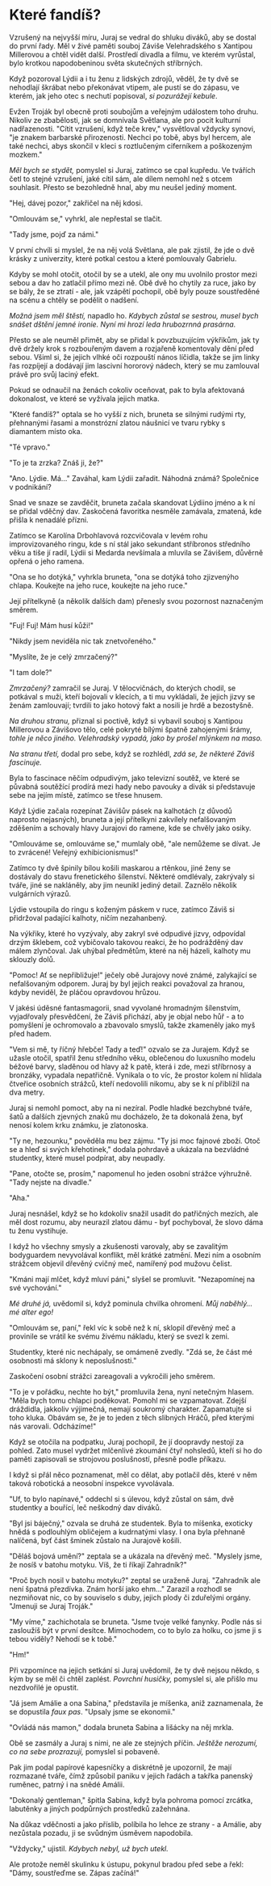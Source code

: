 # Které fandíš?

Vzrušený na nejvyšší míru, Juraj se vedral do shluku diváků, aby se dostal do první řady. Měl v živé paměti souboj Záviše Velehradského s Xantipou Millerovou a chtěl vidět další. Prostředí divadla a filmu, ve kterém vyrůstal, bylo krotkou napodobeninou světa skutečných stříbrných.

Když pozoroval Lýdii a i tu ženu z lidských zdrojů, věděl, že ty dvě se nehodlají škrábat nebo překonávat vtipem, ale pustí se do zápasu, ve kterém, jak jeho otec s nechutí popisoval, *si pozurážejí kebule*.

Evžen Troják byl obecně proti soubojům a veřejným událostem toho druhu. Nikoliv ze zbabělosti, jak se domnívala Světlana, ale pro pocit kulturní nadřazenosti. "Cítit vzrušení, když teče krev," vysvětloval vždycky synovi, "je znakem barbarské přirozenosti. Nechci po tobě, abys byl hercem, ale také nechci, abys skončil v kleci s roztlučeným ciferníkem a poškozeným mozkem."

*Měl bych se stydět,* pomyslel si Juraj, zatímco se cpal kupředu. Ve tvářích četl to stejné vzrušení, jaké cítil sám, ale dílem nemohl než s otcem souhlasit. Přesto se bezohledně hnal, aby mu neušel jediný moment.

"Hej, dávej pozor," zakřičel na něj kdosi.

"Omlouvám se," vyhrkl, ale nepřestal se tlačit.

"Tady jsme, pojď za námi."

V první chvíli si myslel, že na něj volá Světlana, ale pak zjistil, že jde o dvě krásky z univerzity, které potkal cestou a které pomlouvaly Gabrielu.

Kdyby se mohl otočit, otočil by se a utekl, ale ony mu uvolnilo prostor mezi sebou a dav ho zatlačil přímo mezi ně. Obě dvě ho chytily za ruce, jako by se bály, že se ztratí - ale, jak vzápětí pochopil, obě byly pouze soustředěné na scénu a chtěly se podělit o nadšení.

*Možná jsem měl štěstí,* napadlo ho. *Kdybych zůstal se sestrou, musel bych snášet dštění jemné ironie. Nyní mi hrozí leda hrubozrnná prasárna.*

Přesto se ale neuměl přimět, aby se přidal k povzbuzujícím výkřikům, jak ty dvě držely krok s rozbouřeným davem a rozjařeně komentovaly dění před sebou. Všiml si, že jejich vlhké oči rozpouští nános líčidla, takže se jim linky řas rozpíjejí a dodávají jim lascivní hororový nádech, který se mu zamlouval právě pro svůj laciný efekt.

Pokud se odnaučil na ženách cokoliv oceňovat, pak to byla afektovaná dokonalost, ve které se vyžívala jejich matka.

"Které fandíš?" optala se ho vyšší z nich, bruneta se silnými rudými rty, přehnanými řasami a monstrózní zlatou náušnicí ve tvaru rybky s diamantem místo oka.  

"Té vpravo."

"To je ta zrzka? Znáš ji, že?"

"Ano. Lýdie. Má…" Zaváhal, kam Lýdii zařadit. Náhodná známá? Společnice v podnikání?

Snad ve snaze se zavděčit, bruneta začala skandovat Lýdiino jméno a k ní se přidal vděčný dav. Zaskočená favoritka nesměle zamávala, zmatená, kde přišla k nenadálé přízni.

Zatímco se Karolína Drbohlavová rozcvičovala v levém rohu improvizovaného ringu, kde s ní stál jako sekundant stříbronos středního věku a tiše jí radil, Lýdii si Medarda nevšímala a mluvila se Závišem, důvěrně opřená o jeho ramena.

"Ona se ho dotýká," vyhrkla bruneta, "ona se dotýká toho zjizvenýho chlapa. Koukejte na jeho ruce, koukejte na jeho ruce."

Její přítelkyně (a několik dalších dam) přenesly svou pozornost naznačeným směrem.

"Fuj! Fuj! Mám husí kůži!"

"Nikdy jsem neviděla nic tak znetvořeného."

"Myslíte, že je celý zmrzačený?"

"I tam dole?"

*Zmrzačený?* zamračil se Juraj. V tělocvičnách, do kterých chodil, se potkával s muži, kteří bojovali v klecích, a ti mu vykládali, že jejich jizvy se ženám zamlouvají; tvrdili to jako hotový fakt a nosili je hrdě a bezostyšně.

*Na druhou stranu,* přiznal si poctivě, když si vybavil souboj s Xantipou Millerovou a Závišovo tělo, celé pokryté bílými špatně zahojenými šrámy, *tohle je něco jiného. Velehradský vypadá, jako by prošel mlýnkem na maso.*

*Na stranu třetí,* dodal pro sebe, když se rozhlédl, *zdá se, že některé Záviš fascinuje.* 

Byla to fascinace něčím odpudivým, jako televizní soutěž, ve které se půvabná soutěžící prodírá mezi hady nebo pavouky a divák si představuje sebe na jejím místě, zatímco se třese hnusem.

Když Lýdie začala rozepínat Závišův pásek na kalhotách (z důvodů naprosto nejasných), bruneta a její přítelkyni zakvílely nefalšovaným zděšením a schovaly hlavy Jurajovi do ramene, kde se chvěly jako osiky.

"Omlouváme se, omlouváme se," mumlaly obě, "ale nemůžeme se dívat. Je to zvrácené! Veřejný exhibicionismus!"

Zatímco ty dvě špinily bílou košili maskarou a rtěnkou, jiné ženy se dostávaly do stavu frenetického šílenství. Některé omdlévaly, zakrývaly si tváře, jiné se nakláněly, aby jim neunikl jediný detail. Zaznělo několik vulgárních výrazů.

Lýdie vstoupila do ringu s koženým páskem v ruce, zatímco Záviš si přidržoval padající kalhoty, ničím nezahanbený. 

Na výkřiky, které ho vyzývaly, aby zakryl své odpudivé jizvy, odpovídal drzým šklebem, což vybičovalo takovou reakci, že ho podrážděný dav málem zlynčoval. Jak uhýbal předmětům, které na něj házeli, kalhoty mu sklouzly dolů.

"Pomoc! Ať se nepřibližuje!" ječely obě Jurajovy nové známé, zalykající se nefalšovaným odporem. Juraj by byl jejich reakci považoval za hranou, kdyby neviděl, že pláčou opravdovou hrůzou. 

V jakési úděsné fantasmagorii, snad vyvolané hromadným šílenstvím, vyjadřovaly přesvědčení, že Záviš přichází, aby je objal nebo hůř - a to pomyšlení je ochromovalo a zbavovalo smyslů, takže zkameněly jako myš před hadem.

"Vem si mě, ty říčný hřebče! Tady a teď!" ozvalo se za Jurajem. Když se užasle otočil, spatřil ženu středního věku, oblečenou do luxusního modelu béžové barvy, sladěnou od hlavy až k patě, která i zde, mezi stříbrnosy a bronzáky, vypadala nepatřičně. Vynikala o to víc, že prostor kolem ní hlídala čtveřice osobních strážců, kteří nedovolili nikomu, aby se k ní přiblížil na dva metry.

Juraj si nemohl pomoct, aby na ni nezíral.  Podle hladké bezchybné tváře, šatů a dalších zjevných znaků mu docházelo, že ta dokonalá žena, byť nenosí kolem krku známku, je zlatonoska.

"Ty ne, hezounku," pověděla mu bez zájmu. "Ty jsi moc fajnové zboží. Otoč se a hleď si svých křehotinek," dodala pohrdavě a ukázala na bezvládné studentky, které musel podpírat, aby neupadly.

"Pane, otočte se, prosím," napomenul ho jeden osobní strážce výhružně. "Tady nejste na divadle."

"Aha."

Juraj nesnášel, když se ho kdokoliv snažil usadit do patřičných mezích, ale měl dost rozumu, aby neurazil zlatou dámu - byť pochyboval, že slovo dáma tu ženu vystihuje. 

I když ho všechny smysly a zkušenosti varovaly, aby se zavalitým bodyguardem nevyvolával konflikt, měl krátké zatmění. Mezi ním a osobním strážcem objevil dřevěný cvičný meč, namířený pod mužovu čelist.

"Kmáni mají mlčet, když mluví páni," slyšel se promluvit. "Nezapomínej na své vychování."

*Mé druhé já,* uvědomil si, když pominula chvilka ohromení. *Můj naběhlý… mé alter ego!*

"Omlouvám se, paní," řekl víc k sobě než k ní, sklopil dřevěný meč a provinile se vrátil ke svému živému nákladu, který se svezl k zemi. 

Studentky, které nic nechápaly, se omámeně zvedly. "Zdá se, že část mé osobnosti má sklony k neposlušnosti."

Zaskočení osobní strážci zareagovali a vykročili jeho směrem.

"To je v pořádku, nechte ho být," promluvila žena, nyní netečným hlasem. "Měla bych tomu chlapci poděkovat. Pomohl mi se vzpamatovat. Zdejší dráždidla, jakkoliv výjimečná, nemají soukromý charakter. Zapamatujte si toho kluka. Obávám se, že je to jeden z těch slibných Hráčů, před kterými nás varovali. Odcházíme!"

Když se otočila na podpatku, Juraj pochopil, že jí doopravdy nestojí za pohled. Zato musel vydržet mlčenlivé zkoumání čtyř nohsledů, kteří si ho do paměti zapisovali se strojovou poslušností, přesně podle příkazu.

I když si přál něco poznamenat, měl co dělat, aby potlačil děs, které v něm taková robotická a neosobní inspekce vyvolávala.

"Uf, to bylo napínavé," oddechl si s úlevou, když zůstal on sám, dvě studentky a bouřící, leč neškodný dav diváků.

"Byl jsi báječný," ozvala se druhá ze studentek. Byla to míšenka, exoticky hnědá s podlouhlým obličejem a kudrnatými vlasy. I ona byla přehnaně nalíčená, byť část šminek zůstalo na Jurajově košili.

"Děláš bojová umění?" zeptala se a ukázala na dřevěný meč. "Myslely jsme, že nosíš v batohu motyku. Víš, že ti říkají Zahradník?"

"Proč bych nosil v batohu motyku?" zeptal se uraženě Juraj. "Zahradník ale není špatná přezdívka. Znám horší jako ehm…" Zarazil a rozhodl se nezmiňovat nic, co by souviselo s duby, jejich plody či zduřelými orgány. "Jmenuji se Juraj Troják."

"My víme," zachichotala se bruneta. "Jsme tvoje velké fanynky. Podle nás si zasloužíš být v první desítce. Mimochodem, co to bylo za holku, co jsme ji s tebou viděly? Nehodí se k tobě."

"Hm!"

Při vzpomínce na jejich setkání si Juraj uvědomil, že ty dvě nejsou někdo, s kým by se měl či chtěl zaplést. *Povrchní husičky,* pomyslel si, ale přišlo mu nezdvořilé je opustit.

"Já jsem Amálie a ona Sabina," představila je míšenka, aniž zaznamenala, že se dopustila *faux pas*. "Upsaly jsme se ekonomii." 

"Ovládá nás mamon," dodala bruneta Sabina a lišácky na něj mrkla. 

Obě se zasmály a Juraj s nimi, ne ale ze stejných příčin. *Ještěže nerozumí, co na sebe prozrazují,* pomyslel si pobaveně. 

Pak jim podal papírové kapesníčky a diskrétně je upozornil, že mají rozmazané tváře, čímž způsobil paniku v jejich řadách a takřka panenský ruměnec, patrný i na snědé Amálii.

"Dokonalý gentleman," špitla Sabina, když byla pohroma pomocí zrcátka, labutěnky a jiných podpůrných prostředků zažehnána. 

Na důkaz vděčnosti a jako příslib, políbila ho lehce ze strany - a Amálie, aby nezůstala pozadu, ji se svůdným úsměvem napodobila.

"Vždycky," ujistil. *Kdybych nebyl, už bych utekl.*

Ale protože neměl skulinku k ústupu, pokynul bradou před sebe a řekl: "Dámy, soustřeďme se. Zápas začíná!"